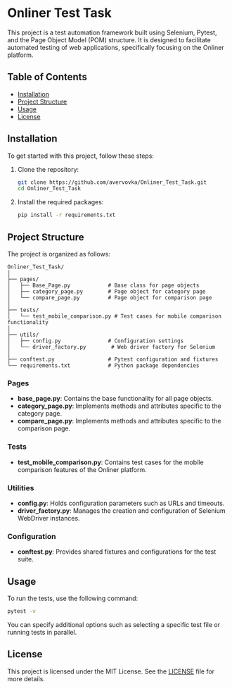 # Onliner Test Task

This project is a test automation framework built using Selenium, Pytest, and the Page Object Model (POM) structure. It is designed to facilitate automated testing of web applications, specifically focusing on the Onliner platform.

## Table of Contents

- [Installation](#installation)
- [Project Structure](#project-structure)
- [Usage](#usage)
- [License](#license)

## Installation

To get started with this project, follow these steps:

1. Clone the repository:
   ```bash
   git clone https://github.com/avervovka/Onliner_Test_Task.git
   cd Onliner_Test_Task
   ```

2. Install the required packages:
   ```bash
   pip install -r requirements.txt
   ```

## Project Structure

The project is organized as follows:

```
Onliner_Test_Task/
│
├── pages/
│   ├── Base_Page.py            # Base class for page objects
│   ├── category_page.py        # Page object for category page
│   └── compare_page.py         # Page object for comparison page
│
├── tests/
│   └── test_mobile_comparison.py # Test cases for mobile comparison functionality
│
├── utils/
│   ├── config.py               # Configuration settings
│   └── driver_factory.py        # Web driver factory for Selenium
│
├── conftest.py                 # Pytest configuration and fixtures
└── requirements.txt            # Python package dependencies
```

### Pages

- **base_page.py**: Contains the base functionality for all page objects.
- **category_page.py**: Implements methods and attributes specific to the category page.
- **compare_page.py**: Implements methods and attributes specific to the comparison page.

### Tests

- **test_mobile_comparison.py**: Contains test cases for the mobile comparison features of the Onliner platform.

### Utilities

- **config.py**: Holds configuration parameters such as URLs and timeouts.
- **driver_factory.py**: Manages the creation and configuration of Selenium WebDriver instances.

### Configuration

- **conftest.py**: Provides shared fixtures and configurations for the test suite.

## Usage

To run the tests, use the following command:

```bash
pytest -v
```

You can specify additional options such as selecting a specific test file or running tests in parallel.


## License

This project is licensed under the MIT License. See the [LICENSE](LICENSE) file for more details.
